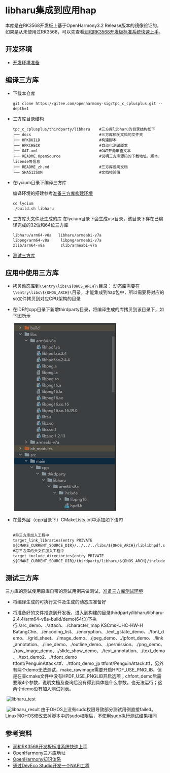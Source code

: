 # libharu集成到应用hap
本库是在RK3568开发板上基于OpenHarmony3.2 Release版本的镜像验证的，如果是从未使用过RK3568，可以先查看[润和RK3568开发板标准系统快速上手](https://gitee.com/openharmony-sig/knowledge_demo_temp/tree/master/docs/rk3568_helloworld)。
## 开发环境

- [开发环境准备](../../../docs/hap_integrate_environment.md)

## 编译三方库
- 下载本仓库

  ```shell
  git clone https://gitee.com/openharmony-sig/tpc_c_cplusplus.git --depth=1
  ```
- 三方库目录结构
  ```shell
  tpc_c_cplusplus/thirdparty/libharu    #三方库libharu的目录结构如下
  ├── docs                              #三方库相关文档的文件夹
  ├── HPKBUILD                          #构建脚本
  ├── HPKCHECK                          #自动化测试脚本
  ├── OAT.xml                           #OAT开源审查文本
  ├── README.OpenSource                 #说明三方库源码的下载地址，版本，license等信息
  ├── README_zh.md                      #三方库说明文档
  └── SHA512SUM                         #文档校验值
  ```
  
- 在lycium目录下编译三方库

  编译环境的搭建参考[准备三方库构建环境](../../../lycium/README.md#1编译环境准备)

  ```shell
  cd lycium
  ./build.sh libharu
  ```
- 三方库头文件及生成的库
  在lycium目录下会生成usr目录，该目录下存在已编译完成的32位和64位三方库
  ```shell
  libharu/arm64-v8a   libharu/armeabi-v7a
  libpng/arm64-v8a     libpng/armeabi-v7a
  zlib/arm64-v8a       zlib/armeabi-v7a
  ```

- [测试三方库](#测试三方库)

## 应用中使用三方库

- 拷贝动态库到`\\entry\libs\${OHOS_ARCH}\`目录：
  动态库需要在`\\entry\libs\${OHOS_ARCH}\`目录，才能集成到hap包中，所以需要将对应的so文件拷贝到对应CPU架构的目录
  
- 在IDE的cpp目录下新增thirdparty目录，将编译生成的库拷贝到该目录下，如下图所示

  &nbsp;![libharu_install](pic/libharu_install.png)

- 在最外层（cpp目录下）CMakeLists.txt中添加如下语句
  ```
  
  #将三方库加入工程中
  target_link_libraries(entry PRIVATE ${CMAKE_CURRENT_SOURCE_DIR}/../../../libs/${OHOS_ARCH}/liblibhpdf.so)
  #将三方库的头文件加入工程中
  target_include_directories(entry PRIVATE ${CMAKE_CURRENT_SOURCE_DIR}/thirdparty/libharu/${OHOS_ARCH}/include)
  
  ```
## 测试三方库
三方库的测试使用原库自带的测试用例来做测试，[准备三方库测试环境](../../../lycium/README.md#3ci环境准备)

- 将编译生成的可执行文件及生成的动态库准备好

- 将准备好的文件推送到开发板，进入到构建的目录thirdparty/libharu/libharu-2.4.4/arm64-v8a-build/demo(64位)下执行./arc_demo、./attach、./character_map  KSCms-UHC-HW-H BatangChe、./encoding_list、./encryption、./ext_gstate_demo、./font_demo、./grid_sheet、./image_demo、./jpeg_demo、./jpfont_demo、./link_annotation、./line_demo、./outline_demo、./permission、./png_demo、./raw_image_demo、./slide_show_demo、./text_annotation、./text_demo、./text_demo2、./ttfont_demo ttfont/PenguinAttack.ttf、./ttfont_demo_jp ttfont/PenguinAttack.ttf，另外有两个demo无法测试，make_rawimage需要开启HPDF_USE_PNGLIB，但是在查cmake文件中没有HPDF_USE_PNGLIB开启选项；chfont_demo后需要跟4个参数，说明文档及查询后没有得到具体是什么参数，也无法运行；这两个demo没有加入测试列表。

&nbsp;![libharu_test](pic/libharu_test.jpg)

&nbsp;![libharu_result](pic/libharu_result.jpg)
由于OHOS上没有sudo权限导致部分测试用例直接failed。Linux同OHOS修改去掉脚本中的sudo权限后，不使用sudo执行测试结果相同
## 参考资料
- [润和RK3568开发板标准系统快速上手](https://gitee.com/openharmony-sig/knowledge_demo_temp/tree/master/docs/rk3568_helloworld)
- [OpenHarmony三方库地址](https://gitee.com/openharmony-tpc)
- [OpenHarmony知识体系](https://gitee.com/openharmony-sig/knowledge)
- [通过DevEco Studio开发一个NAPI工程](https://gitee.com/openharmony-sig/knowledge_demo_temp/blob/master/docs/napi_study/docs/hello_napi.md)
